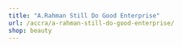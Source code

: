 ```yaml
---
title: "A.Rahman Still Do Good Enterprise"
url: /accra/a-rahman-still-do-good-enterprise/
shop: beauty
---
```

